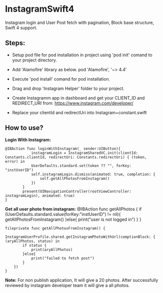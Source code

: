 # InstagramSwift4
Instagram login and User Post fetch with pagination, Block base structure, Swift 4 support.

## Steps:

- Setup pod file for pod installation in project using 'pod init' comand to your project directory.
- Add 'Alamofire' library as below.
    pod 'Alamofire', '~> 4.4’
    
- Execute 'pod install' comand for pod installation.
- Drag and drop 'Instagram Helper' folder to your project.
- Create Instagramm app in dashboard and get your CLIENT_ID and REDIRECT_URI from: https://www.instagram.com/developer/
- Replace your clientId and redirectUri into Instagram+constant.swift


## How to use?

**Login With Instagram:**

    @IBAction func loginWithInstagram(_ sender:UIButton){        
                instagramLogin = InstagramSharedVC.init(clientId: Constants.clientId, redirectUri: Constants.redirectUri) { (token, error) in
                UserDefaults.standard.set(token ?? "", forKey: "instUserID")                 
                self.instagramLogin.dismiss(animated: true, completion: {
                    self.getAllPhotosFromInstagram()
                })
            }
            present(UINavigationController(rootViewController: instagramLogin), animated: true)
    }

**Get all user photo from instagram:**
    @IBAction func getAllPhotos  {
            if (UserDefaults.standard.value(forKey:"instUserID") != nil){
                 getAllPhotosFromInstagram()
            }else{
                 print("user is not logged in")
            }
   }

    fileprivate func getAllPhotosFromInstagram() {
        InstagramUserProfile.shared.getInstagramPhotoWithUrl(comptionBlock: { (aryAllPhotos, status) in
            if status {
                print(aryAllPhotos)
            }else{
                print("failed to fetch post")
            }
        })
    }

**Note:** For non publish application, It will give a 20 photos. After successfully reviewed by instagram developer team it will give a all photos.
